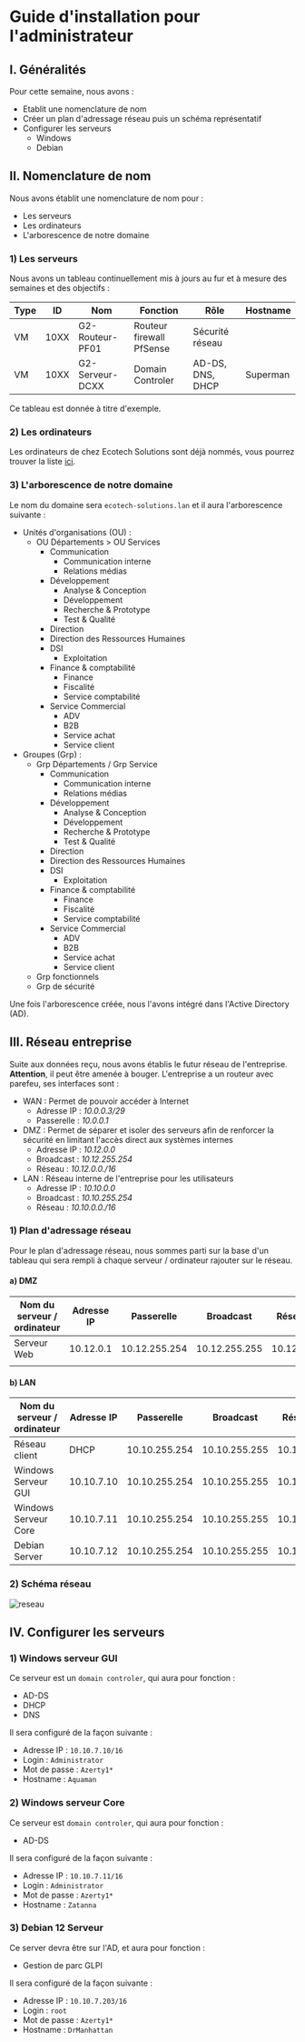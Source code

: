 # Guide d'installation pour l'administrateur

## I. Généralités
Pour cette semaine, nous avons :
  - Etablit une nomenclature de nom
  - Créer un plan d'adressage réseau puis un schéma représentatif
  - Configurer les serveurs
	  - Windows
	  - Debian
## II. Nomenclature de nom
Nous avons établit une nomenclature de nom pour :
  - Les serveurs
  - Les ordinateurs
  - L'arborescence de notre domaine
### 1) Les serveurs
Nous avons un tableau continuellement mis à jours au fur et à mesure des semaines et des objectifs :

| Type | ID   | Nom             | Fonction                 | Rôle             | Hostname |
| ---- | ---- | --------------- | ------------------------ | ---------------- | -------- |
| VM   | 10XX | G2-Routeur-PF01 | Routeur firewall PfSense | Sécurité réseau  |          |
| VM   | 10XX | G2-Serveur-DCXX | Domain Controler         | AD-DS, DNS, DHCP | Superman |

Ce tableau est donnée à titre d'exemple.
### 2) Les ordinateurs
Les ordinateurs de chez Ecotech Solutions sont déjà nommés, vous pourrez trouver la liste [ici](https://github.com/WildCodeSchool/TSSR-BDX-0924-P3-G2/blob/Dev/Ressources/ordinateur.pdf).

### 3) L'arborescence de notre domaine
Le nom du domaine sera `ecotech-solutions.lan` et il aura l'arborescence suivante :
  - Unités d'organisations (OU) : 
	  - OU Départements > OU Services
		  - Communication
			  - Communication interne
			  - Relations médias
		  - Développement
			  - Analyse & Conception
			  - Développement
			  - Recherche & Prototype
			  - Test & Qualité
		  - Direction
		  - Direction des Ressources Humaines
		  - DSI
			  - Exploitation
		  - Finance & comptabilité
			  - Finance
			  - Fiscalité
			  - Service comptabilité
		  - Service Commercial
			  - ADV
			  - B2B
			  - Service achat
			  - Service client
  - Groupes (Grp) :
	  - Grp Départements / Grp Service
		  - Communication
			  - Communication interne
			  - Relations médias
		  - Développement
			  - Analyse & Conception
			  - Développement
			  - Recherche & Prototype
			  - Test & Qualité
		  - Direction
		  - Direction des Ressources Humaines
		  - DSI
			  - Exploitation
		  - Finance & comptabilité
			  - Finance
			  - Fiscalité
			  - Service comptabilité
		  - Service Commercial
			  - ADV
			  - B2B
			  - Service achat
			  - Service client
	  - Grp fonctionnels
	  - Grp de sécurité

Une fois l'arborescence créée, nous l'avons intégré dans l'Active Directory (AD).
## III. Réseau entreprise
Suite aux données reçu, nous avons établis le futur réseau de l'entreprise. **Attention**, il peut être amenée à bouger.
L'entreprise a un routeur avec parefeu, ses interfaces sont :
  - WAN : Permet de pouvoir accéder à Internet
	  - Adresse IP : *10.0.0.3/29*
	  - Passerelle : *10.0.0.1*
  - DMZ : Permet de séparer et isoler des serveurs afin de renforcer la sécurité en limitant l'accès direct aux systèmes internes
	  - Adresse IP : *10.12.0.0*
	  - Broadcast : *10.12.255.254*
	  - Réseau : *10.12.0.0./16*
  - LAN : Réseau interne de l'entreprise pour les utilisateurs
	  - Adresse IP : *10.10.0.0*
	  - Broadcast : *10.10.255.254*
	  - Réseau : *10.10.0.0./16*
### 1) Plan d'adressage réseau
Pour le plan d'adressage réseau, nous sommes parti sur la base d'un tableau qui sera rempli à chaque serveur / ordinateur rajouter sur le réseau.
#### a) DMZ

| Nom du serveur / ordinateur | Adresse IP | Passerelle    | Broadcast     | Réseau    | Masque |
| --------------------------- | ---------- | ------------- | ------------- | --------- | ------ |
| Serveur Web                 | 10.12.0.1  | 10.12.255.254 | 10.12.255.255 | 10.12.0.0 | /16    |
|                             |            |               |               |           |        |

#### b) LAN

| Nom du serveur / ordinateur | Adresse IP  | Passerelle    | Broadcast     | Réseau    | Masque |
| --------------------------- | ----------- | ------------- | ------------- | --------- | ------ |
| Réseau client               | DHCP        | 10.10.255.254 | 10.10.255.255 | 10.12.0.0 | /16    |
| Windows Serveur GUI         | 10.10.7.10  | 10.10.255.254 | 10.10.255.255 | 10.12.0.0 | /16    |
| Windows Serveur Core        | 10.10.7.11  | 10.10.255.254 | 10.10.255.255 | 10.12.0.0 | /16    |
| Debian Server               | 10.10.7.12  | 10.10.255.254 | 10.10.255.255 | 10.12.0.0 | /16    |

### 2) Schéma réseau
![reseau](https://github.com/WildCodeSchool/TSSR-BDX-0924-P3-G2/blob/Dev/Ressources/Images/Réseau/reseau_ecotech.png)

## IV. Configurer les serveurs
### 1) Windows serveur GUI
Ce serveur est un `domain controler`, qui aura pour fonction :
  - AD-DS
  - DHCP
  - DNS

Il sera configuré de la façon suivante :
  - Adresse IP : `10.10.7.10/16`
  - Login : `Administrator`
  - Mot de passe : `Azerty1*`
  - Hostname : `Aquaman`
### 2) Windows serveur Core
Ce serveur est `domain controler`, qui aura pour fonction :
  - AD-DS

Il sera configuré de la façon suivante :
  - Adresse IP : `10.10.7.11/16`
  - Login : `Administrator`
  - Mot de passe : `Azerty1*`
  - Hostname : `Zatanna`
### 3) Debian 12 Serveur
Ce server devra être sur l'AD, et aura pour fonction : 
  - Gestion de parc GLPI

Il sera configuré de la façon suivante :
  - Adresse IP : `10.10.7.203/16`
  - Login : `root`
  - Mot de passe : `Azerty1*`
  - Hostname : `DrManhattan`
